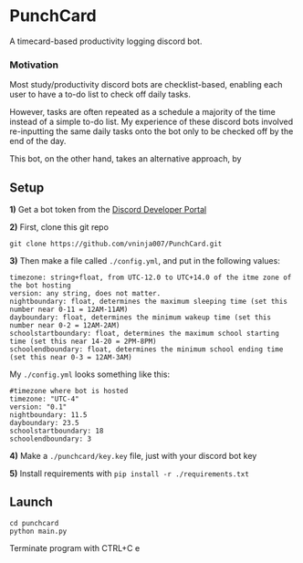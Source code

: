 # PunchCard

A timecard-based productivity logging discord bot.

### Motivation

Most study/productivity discord bots are checklist-based, enabling each user to have a to-do list to check off daily tasks.

However, tasks are often repeated as a schedule a majority of the time instead of a simple to-do list. My experience of these discord bots involved re-inputting the same daily tasks onto the bot only to be checked off by the end of the day.

This bot, on the other hand, takes an alternative approach, by

## Setup

**1)** Get a bot token from the [Discord Developer Portal](https://discord.com/developers/applications)

**2)** First, clone this git repo

```
git clone https://github.com/vninja007/PunchCard.git
```

**3)** Then make a file called `./config.yml`, and put in the following values:

```
timezone: string+float, from UTC-12.0 to UTC+14.0 of the itme zone of the bot hosting
version: any string, does not matter.
nightboundary: float, determines the maximum sleeping time (set this number near 0-11 = 12AM-11AM)
dayboundary: float, determines the minimum wakeup time (set this number near 0-2 = 12AM-2AM)
schoolstartboundary: float, determines the maximum school starting time (set this near 14-20 = 2PM-8PM)
schoolendboundary: float, determines the minimum school ending time (set this near 0-3 = 12AM-3AM)
```

My `./config.yml` looks something like this:

```
#timezone where bot is hosted
timezone: "UTC-4"
version: "0.1"
nightboundary: 11.5
dayboundary: 23.5
schoolstartboundary: 18
schoolendboundary: 3
```

**4)** Make a `./punchcard/key.key` file, just with your discord bot key

**5)** Install requirements with `pip install -r ./requirements.txt`

## Launch

```
cd punchcard
python main.py
```

Terminate program with CTRL+C
e

